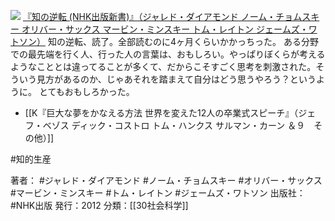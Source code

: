 
[![](https://images-fe.ssl-images-amazon.com/images/I/41G2Hhb4-DL._SL160_.jpg)](http://www.amazon.co.jp/exec/obidos/ASIN/4140883952/choiyaki81-22/ref=nosim)
[『知の逆転 (NHK出版新書)』（ジャレド・ダイアモンド ノーム・チョムスキー オリバー・サックス マービン・ミンスキー トム・レイトン ジェームズ・ワトソン）](http://www.amazon.co.jp/exec/obidos/ASIN/4140883952/choiyaki81-22/ref=nosim)
知の逆転、読了。全部読むのに4ヶ月くらいかかっちった。
ある分野での最先端を行く人、行った人の言葉は、おもしろい。やっぱりぼくらが考えるようなこととは違ってることが多くて、だからこそすごく思考を刺激された。そういう見方があるのか、じゃあそれを踏まえて自分はどう思うやろう？というように。
とてもおもしろかった。

- [[K『巨大な夢をかなえる方法 世界を変えた12人の卒業式スピーチ』（ジェフ・ベゾス ディック・コストロ トム・ハンクス サルマン・カーン ＆９　その他）]]

#知的生産 

著者： #ジャレド・ダイアモンド #ノーム・チョムスキー #オリバー・サックス #マービン・ミンスキー #トム・レイトン #ジェームズ・ワトソン 
出版社： #NHK出版
発行：2012
分類：[[30社会科学]]